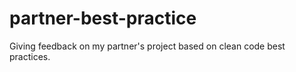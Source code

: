 # partner-best-practice
Giving feedback on my partner's project based on clean code best practices.
